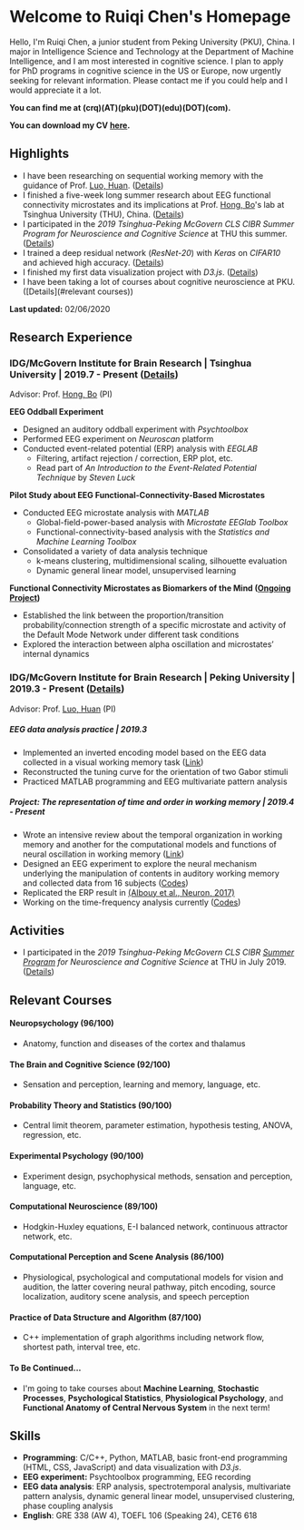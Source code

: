 # Welcome to Ruiqi Chen's Homepage



Hello, I'm Ruiqi Chen, a junior student from Peking University (PKU), China. I major in Intelligence Science and Technology at the Department of Machine Intelligence, and I am most interested in cognitive science. I plan to apply for PhD programs in cognitive science in the US or Europe, now urgently seeking for relevant information. Please contact me if you could help and I would appreciate it a lot.

**You can find me at (crq)(AT)(pku)(DOT)(edu)(DOT)(com).**

**You can download my CV [here](Ruiqi_Chen_CV.pdf).**



## Highlights

- I have been researching on sequential working memory with the guidance of Prof. [Luo, Huan](http://mgv.pku.edu.cn/english/people/lbd/sopacs/220154.htm). ([Details](undergraduate-research/index.html))
- I finished a five-week long summer research about EEG functional connectivity microstates and its implications at Prof. [Hong, Bo](http://mcgovern.med.tsinghua.edu.cn/en/infoshow-1205.html)'s lab at Tsinghua University (THU), China. ([Details](summer-research-THU/index.html))
- I participated in the *2019 Tsinghua-Peking McGovern CLS CIBR Summer Program for Neuroscience and Cognitive Science* at THU this summer. ([Details](summer-school/index.html))
- I trained a deep residual network (*ResNet-20*) with *Keras* on *CIFAR10* and achieved high accuracy. ([Details](deep-learning-startup/index.html))
- I finished my first data visualization project with *D3.js*. ([Details](visualization-project/index.html))
- I have been taking a lot of courses about cognitive neuroscience at PKU. ([Details](#relevant courses))



**Last updated:** 02/06/2020





## Research Experience

### IDG/McGovern Institute for Brain Research \| Tsinghua University | 2019.7 - Present ([Details](summer-research-THU/index.html))

Advisor: Prof. [Hong, Bo](http://mcgovern.med.tsinghua.edu.cn/en/infoshow-1205.html) (PI)

**EEG Oddball Experiment**

- Designed an auditory oddball experiment with *Psychtoolbox*
- Performed EEG experiment on *Neuroscan* platform
- Conducted event-related potential (ERP) analysis with *EEGLAB*
  - Filtering, artifact rejection / correction, ERP plot, etc.
  - Read part of *An Introduction to the Event-Related Potential Technique* by *Steven Luck*

**Pilot Study about EEG Functional-Connectivity-Based Microstates**

- Conducted EEG microstate analysis with *MATLAB*
  - Global-field-power-based analysis with *Microstate EEGlab Toolbox*
  - Functional-connectivity-based analysis with the *Statistics and Machine Learning Toolbox*
- Consolidated a variety of data analysis technique
  - k-means clustering, multidimensional scaling, silhouette evaluation
  - Dynamic general linear model, unsupervised learning

**Functional Connectivity Microstates as Biomarkers of the Mind ([Ongoing Project](microstate-research/))**

- Established the link between the proportion/transition probability/connection strength of a specific microstate and activity of the Default Mode Network under different task conditions
- Explored the interaction between alpha oscillation and microstates’ internal dynamics



### IDG/McGovern Institute for Brain Research \| Peking University | 2019.3 - Present ([Details](undergraduate-research/index.html))

Advisor: Prof. [Luo, Huan](http://mgv.pku.edu.cn/english/people/lbd/sopacs/220154.htm) (PI)

##### **EEG data analysis practice | 2019.3**

-   Implemented an inverted encoding model based on the EEG data collected in a visual working memory task ([Link](https://github.com/rq-Chen/Undergraduate_Research_at_PKU/tree/master/EEG_data_processing_practice))
-   Reconstructed the tuning curve for the orientation of two Gabor stimuli
-   Practiced MATLAB programming and EEG multivariate pattern analysis

##### **Project: The representation of time and order in working memory | 2019.4 - Present** 

-   Wrote an intensive review about the temporal organization in working memory and another for the computational models and functions of neural oscillation in working memory ([Link](https://github.com/rq-Chen/Undergraduate_Research_at_PKU/tree/master/Reading))
-   Designed an EEG experiment to explore the neural mechanism underlying the manipulation of contents in auditory working memory and collected data from 16 subjects ([Codes](https://github.com/rq-Chen/Undergraduate_Research_at_PKU/tree/master/Auditory%20Working%20Memory/Experiment))
-   Replicated the ERP result in [(Albouy et al., Neuron, 2017)](https://www.cell.com/neuron/pdf/S0896-6273(17)30198-8.pdf)
-   Working on the time-frequency analysis currently ([Codes](https://github.com/rq-Chen/Undergraduate_Research_at_PKU/tree/master/Auditory%20Working%20Memory/Analysis))



## Activities

- I participated in the *2019 Tsinghua-Peking McGovern CLS CIBR [Summer Program](http://mcgovern.med.tsinghua.edu.cn/en/infoshow-1824.html) for Neuroscience and Cognitive Science* at THU in July 2019. ([Details](summer-school/index.html))



## Relevant Courses

#### Neuropsychology (96/100)

- Anatomy, function and diseases of the cortex and thalamus

#### The Brain and Cognitive Science (92/100)

- Sensation and perception, learning and memory, language, etc.

#### Probability Theory and Statistics (90/100)

- Central limit theorem, parameter estimation, hypothesis testing, ANOVA, regression, etc.

#### Experimental Psychology (90/100)

- Experiment design, psychophysical methods, sensation and perception, language, etc.

#### Computational Neuroscience (89/100)

- Hodgkin-Huxley equations, E-I balanced network, continuous attractor network, etc.

#### Computational Perception and Scene Analysis (86/100)

- Physiological, psychological and computational models for vision and audition, the latter covering neural pathway, pitch encoding, source localization, auditory scene analysis, and speech perception

#### Practice of Data Structure and Algorithm (87/100)

- C++ implementation of graph algorithms including network flow, shortest path, interval tree, etc.

#### To Be Continued...

- I'm going to take courses about **Machine Learning**, **Stochastic Processes**, **Psychological Statistics**, **Physiological Psychology**, and **Functional Anatomy of Central Nervous System** in the next term!



## Skills

- **Programming**: C/C++, Python, MATLAB, basic front-end programming (HTML, CSS, JavaScript) and data visualization with *D3.js*.
- **EEG experiment:** Psychtoolbox programming, EEG recording
- **EEG data analysis**: ERP analysis, spectrotemporal analysis, multivariate pattern analysis, dynamic general linear model, unsupervised clustering, phase coupling analysis
- **English**: GRE 338 (AW 4), TOEFL 106 (Speaking 24), CET6 618

